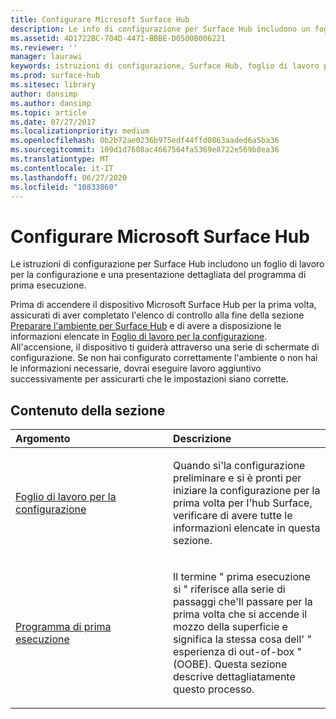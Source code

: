 ```yaml
---
title: Configurare Microsoft Surface Hub
description: Le info di configurazione per Surface Hub includono un foglio di lavoro per la configurazione e una presentazione dettagliata del programma di prima esecuzione.
ms.assetid: 4D1722BC-704D-4471-BBBE-D0500B006221
ms.reviewer: ''
manager: laurawi
keywords: istruzioni di configurazione, Surface Hub, foglio di lavoro per la configurazione, programma di prima esecuzione
ms.prod: surface-hub
ms.sitesec: library
author: dansimp
ms.author: dansimp
ms.topic: article
ms.date: 07/27/2017
ms.localizationpriority: medium
ms.openlocfilehash: 0b2b72ae0236b975edf44ffd0863aaded6a5ba36
ms.sourcegitcommit: 109d1d7608ac4667564fa5369e8722e569b8ea36
ms.translationtype: MT
ms.contentlocale: it-IT
ms.lasthandoff: 06/27/2020
ms.locfileid: "10833860"
---
```

# Configurare Microsoft Surface Hub


Le istruzioni di configurazione per Surface Hub includono un foglio di lavoro per la configurazione e una presentazione dettagliata del programma di prima esecuzione.

Prima di accendere il dispositivo Microsoft Surface Hub per la prima volta, assicurati di aver completato l'elenco di controllo alla fine della sezione [Preparare l'ambiente per Surface Hub](prepare-your-environment-for-surface-hub.md) e di avere a disposizione le informazioni elencate in [Foglio di lavoro per la configurazione](setup-worksheet-surface-hub.md). All'accensione, il dispositivo ti guiderà attraverso una serie di schermate di configurazione. Se non hai configurato correttamente l'ambiente o non hai le informazioni necessarie, dovrai eseguire lavoro aggiuntivo successivamente per assicurarti che le impostazioni siano corrette.

## Contenuto della sezione


<table>
<colgroup>
<col width="50%" />
<col width="50%" />
</colgroup>
<thead>
<tr class="header">
<th align="left">Argomento</th>
<th align="left">Descrizione</th>
</tr>
</thead>
<tbody>
<tr class="odd">
<td align="left"><p><a href="setup-worksheet-surface-hub.md" data-raw-source="[Setup worksheet](setup-worksheet-surface-hub.md)">Foglio di lavoro per la configurazione</a></p></td>
<td align="left"><p>Quando si&#39;la configurazione preliminare e si è pronti per iniziare la configurazione per la prima volta per l'hub Surface, verificare di avere tutte le informazioni elencate in questa sezione.</p></td>
</tr>
<tr class="even">
<td align="left"><p><a href="first-run-program-surface-hub.md" data-raw-source="[First-run program](first-run-program-surface-hub.md)">Programma di prima esecuzione</a></p></td>
<td align="left"><p>Il termine &quot; prima esecuzione si &quot; riferisce alla serie di passaggi che&#39;ll passare per la prima volta che si accende il mozzo della superficie e significa la stessa cosa dell' &quot; esperienza di out-of-box &quot; (OOBE). Questa sezione descrive dettagliatamente questo processo.</p></td>
</tr>
</tbody>
</table>

 

 

 





